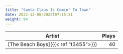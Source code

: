 ```yaml
---
title: "Santa Claus Is Comin' To Town"
date: 2022-12-08/2022T07:15:21
weight: 94
---
```




 Artist | Plays 
----- | -----:
[The Beach Boys]({{< ref "t3455">}}) | 40
